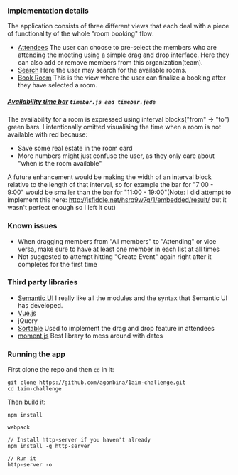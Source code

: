 
### Implementation details

The application consists of three different views that each deal with a piece of functionality of the whole
    "room booking" flow:
* [Attendees](/views/attendees) The user can choose to pre-select the members who are attending the meeting using a
    simple drag and drop interface. Here they can also add or remove members from this organization(team).
* [Search](/views/search) Here the user may search for the available rooms.
* [Book Room](/views/book-room) This is the view where the user can finalize a booking after they have selected a room.

##### [Availability time bar](/views/search/components/) ```timebar.js and timebar.jade```
The availability for a room is expressed using interval blocks("from" -> "to") green bars. I intentionally omitted
visualising the time when a room is not available with red because:
  * Save some real estate in the room card
  * More numbers might just confuse the user, as they only care about "when is the room available"

A future enhancement would be making the width of an interval block relative to the length of that interval, so for
example the bar for "7:00 - 9:00" would be smaller than the bar for "11:00 - 19:00"(Note: I did attempt to implement this
here: http://jsfiddle.net/hsrq9w7q/1/embedded/result/ but it wasn't perfect enough so I left it out)

### Known issues
* When dragging members from "All members" to "Attending" or vice versa, make sure to have at least one member in each
    list at all times
* Not suggested to attempt hitting "Create Event" again right after it completes for the first time

### Third party libraries

* [Semantic UI](http://semantic-ui.com/) I really like all the modules and the syntax that Semantic UI has developed.
* [Vue.js](http://vuejs.org)
* jQuery
* [Sortable](https://github.com/RubaXa/Sortable) Used to implement the drag and drop feature in attendees
* [moment.js](https://github.com/moment/moment/) Best library to mess around with dates

### Running the app

First clone the repo and then ```cd``` in it:
```
git clone https://github.com/agonbina/1aim-challenge.git
cd 1aim-challenge
```

Then build it:

```
npm install

webpack

// Install http-server if you haven't already
npm install -g http-server

// Run it
http-server -o
```